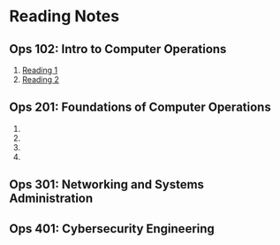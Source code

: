 

# Reading Notes

## Ops 102: Intro to Computer Operations 
1. [Reading 1](https://github.com/kevwill1992/my-ops-repo/blob/main/102-ops/reading1.md)
2. [Reading 2](/102-ops/reading2.md)
## Ops 201: Foundations of Computer Operations
1.
2.
3.
4.

## Ops 301: Networking and Systems Administration

## Ops 401: Cybersecurity Engineering
